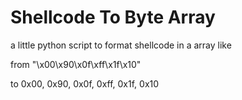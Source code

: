 # Shellcode To Byte Array
a little python script to format shellcode in a array like 

from "\x00\x90\x0f\xff\x1f\x10" 

to 0x00, 0x90, 0x0f, 0xff, 0x1f, 0x10
